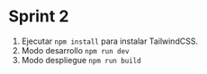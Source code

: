 # Sprint 2

1. Ejecutar ```npm install``` para instalar TailwindCSS.
2. Modo desarrollo ```npm run dev```
3. Modo despliegue ```npm run build```
